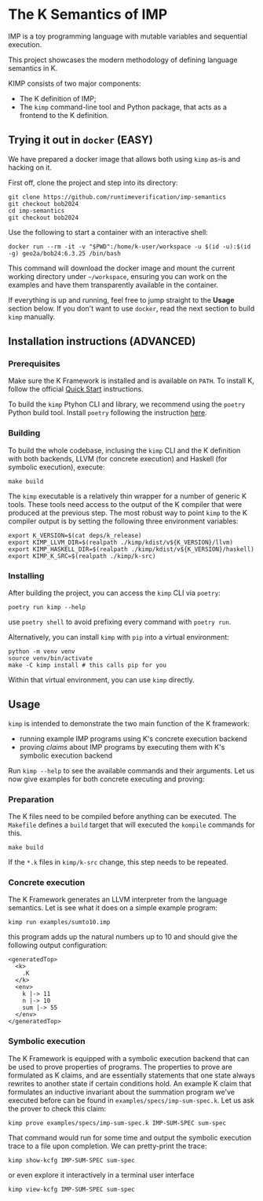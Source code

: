 # The K Semantics of IMP

IMP is a toy programming language with mutable variables and sequential execution.

This project showcases the modern methodology of defining language semantics in K.

KIMP consists of two major components:
* The K definition of IMP;
* The `kimp` command-line tool and Python package, that acts as a frontend to the K definition.

## Trying it out in `docker` (EASY)

We have prepared a docker image that allows both using `kimp` as-is and hacking on it.

First off, clone the project and step into its directory:

```
git clone https://github.com/runtimeverification/imp-semantics
git checkout bob2024
cd imp-semantics
git checkout bob2024
```

Use the following to start a container with an interactive shell:

```
docker run --rm -it -v "$PWD":/home/k-user/workspace -u $(id -u):$(id -g) geo2a/bob24:6.3.25 /bin/bash
```

This command will download the docker image and mount the current working directory under `~/workspace`, ensuring you can work on the examples and have them transparently available in the container.

If everything is up and running, feel free to jump straight to the **Usage** section below. If you don't want to use `docker`, read the next section to build `kimp` manually.

## Installation instructions (ADVANCED)

### Prerequisites

Make sure the K Framework is installed and is available on `PATH`. To install K, follow the official [Quick Start](https://github.com/runtimeverification/k#quick-start) instructions.

To build the `kimp` Ptyhon CLI and library, we recommend using the `poetry` Python build tool. Install `poetry` following the instruction [here](https://python-poetry.org/docs/#installation).

### Building

To build the whole codebase, inclusing the `kimp` CLI and the K definition with both backends, LLVM (for concrete execution) and Haskell (for symbolic execution), execute:
```
make build
```

The `kimp` executable is a relatively thin wrapper for a number of generic K tools. These tools need access to the output of the K compiler that were produced at the previous step. The most robust way to point `kimp` to the K compiler output is by setting the following three environment variables:

```
export K_VERSION=$(cat deps/k_release)
export KIMP_LLVM_DIR=$(realpath ./kimp/kdist/v${K_VERSION}/llvm)
export KIMP_HASKELL_DIR=$(realpath ./kimp/kdist/v${K_VERSION}/haskell)
export KIMP_K_SRC=$(realpath ./kimp/k-src)
```

### Installing

After building the project, you can access the `kimp` CLI via `poetry`:

```
poetry run kimp --help
```

use `poetry shell` to avoid prefixing every command with `poetry run`.

Alternatively, you can install `kimp` with `pip` into a virtual environment:

```
python -m venv venv
source venv/bin/activate
make -C kimp install # this calls pip for you
```

Within that virtual environment, you can use `kimp` directly.


## Usage

`kimp` is intended to demonstrate the two main function of the K framework:
* running example IMP programs using K's concrete execution backend
* proving *claims* about IMP programs by executing them with K's symbolic execution backend

Run `kimp --help` to see the available commands and their arguments. Let us now give examples for both concrete executing and proving:

### Preparation

The K files need to be compiled before anything can be executed.
The `Makefile` defines a `build` target that will executed the `kompile` commands for this.

```
make build
```
If the `*.k` files in `kimp/k-src` change, this step needs to be repeated.

### Concrete execution

The K Framework generates an LLVM interpreter from the language semantics. Let is see what it does on a simple example program:

```
kimp run examples/sumto10.imp
```

this program adds up the natural numbers up to 10 and should give the following output configuration:

```
<generatedTop>
  <k>
    .K
  </k>
  <env>
    k |-> 11
    n |-> 10
    sum |-> 55
  </env>
</generatedTop>
```

### Symbolic execution

The K Framework is equipped with a symbolic execution backend that can be used to prove properties of programs. The properties to prove are formulated as K claims, and are essentially statements that one state always rewrites to another state if certain conditions hold. An example K claim that formulates an inductive invariant about the summation program we've executed before can be found in `examples/specs/imp-sum-spec.k`. Let us ask the prover to check this claim:

```
kimp prove examples/specs/imp-sum-spec.k IMP-SUM-SPEC sum-spec
```

That command would run for some time and output the symbolic execution trace to a file upon completion. We can pretty-print the trace:

```
kimp show-kcfg IMP-SUM-SPEC sum-spec
```

or even explore it interactively in a terminal user interface

```
kimp view-kcfg IMP-SUM-SPEC sum-spec
```
